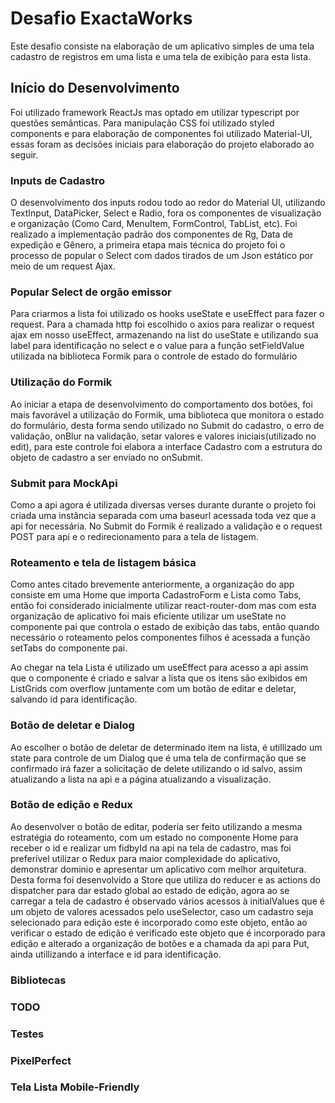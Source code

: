 # Desafio ExactaWorks

Este desafio consiste na elaboração de um aplicativo simples de uma tela cadastro de registros em uma lista e uma tela de exibição para esta lista.

## Início do Desenvolvimento 

Foi utilizado framework ReactJs mas optado em utilizar typescript por questões semânticas. Para manipulação CSS foi utilizado styled components e 
para elaboração de componentes foi utilizado Material-UI, essas foram as decisões iniciais para elaboração do projeto elaborado ao seguir.

### Inputs de Cadastro

O desenvolvimento dos inputs rodou todo ao redor do Material UI, utilizando TextInput, DataPicker, Select e Radio, fora os componentes de visualização 
e organização (Como Card, MenuItem, FormControl, TabList, etc). Foi realizado a implementação padrão dos componentes de Rg, Data de expedição e Gênero, a primeira etapa mais técnica do projeto foi o processo de popular o Select com dados tirados de um Json estático por meio de um request Ajax.

### Popular Select de orgão emissor

Para criarmos a lista foi utilizado os hooks useState e useEffect para fazer o request. Para a chamada http foi escolhido o axios
para realizar o request ajax em nosso useEffect, armazenando na list do useState e utilizando sua label para identificação no select
e o value para a função setFieldValue utilizada na biblioteca Formik para o controle de estado do formulário

### Utilização do Formik

Ao iniciar a etapa de desenvolvimento do comportamento dos botões, foi mais favorável a utilização do Formik, uma biblioteca que monitora o estado do formulário,
desta forma sendo utilizado no Submit do cadastro, o erro de validação, onBlur na validação, setar valores e valores iniciais(utilizado no edit), para este controle foi
elabora a interface Cadastro com a estrutura do objeto de cadastro a ser enviado no onSubmit.

### Submit para MockApi

Como a api agora é utilizada diversas verses durante durante o projeto foi criada uma instância separada com uma baseurl acessada toda vez que a api for necessária. 
No Submit do Formik é realizado a validação e o request POST para api e o redirecionamento para a tela de listagem.

### Roteamento e tela de listagem básica

Como antes citado brevemente anteriormente, a organização do app consiste em uma Home que importa CadastroForm e Lista como Tabs, então foi considerado inicialmente
utilizar react-router-dom mas com esta organização de aplicativo foi mais eficiente utilizar um useState no componente pai que controla o estado de exibição das tabs, então quando
necessário o roteamento pelos componentes filhos é acessada a função setTabs do componente pai.

Ao chegar na tela Lista é utilizado um useEffect para acesso a api assim que o componente é criado e salvar a lista que os itens são exibidos em ListGrids com overflow juntamente com um botão de editar e deletar, salvando id para identificação.

### Botão de deletar e Dialog

Ao escolher o botão de deletar de determinado item na lista, é utillizado um state para controle de um Dialog que é
uma tela de confirmação que se confirmado irá fazer a solicitação de delete utilizando o id salvo, assim atualizando a
lista na api e a página atualizando a visualização.

### Botão de edição e Redux

Ao desenvolver o botão de editar, poderia ser feito utilizando a mesma estratégia do roteamento, com um estado no componente Home para receber o id e realizar um fidbyId na
api na tela de cadastro, mas foi preferível utilizar o Redux para maior complexidade do aplicativo, demonstrar dominio e apresentar um aplicativo com melhor arquitetura.
Desta forma foi desenvolvido a Store que utiliza do reducer e as actions do dispatcher para dar estado global ao estado de edição, agora ao se carregar a tela de cadastro
é observado vários acessos à initialValues que é um objeto de valores acessados pelo useSelector, caso um cadastro seja selecionado para edição este é incorporado como este objeto,
então ao verificar o estado de edição é verificado este objeto que é incorporado para edição e alterado a organização de botões e a chamada da api para Put, ainda utillizando a interface e id para identificação.

### Bibliotecas



### TODO
### Testes
### PixelPerfect
### Tela Lista Mobile-Friendly
